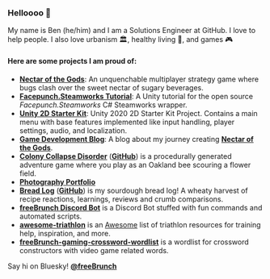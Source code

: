 ### Helloooo 👋

My name is Ben (he/him) and I am a Solutions Engineer at GitHub. I love to help people. I also love urbanism 🏛️, healthy living 🚴, and games 🎮

#### Here are some projects I am proud of: 
- **[Nectar of the Gods](https://store.steampowered.com/app/1421410/Nectar_of_the_Gods/)**: An unquenchable multiplayer strategy game where bugs clash over the sweet nectar of sugary beverages.
- **[Facepunch.Steamworks Tutorial](https://github.com/bthomas2622/facepunch-steamworks-tutorial)**: A Unity tutorial for the open source *Facepunch.Steamworks* C# Steamworks wrapper. 
- **[Unity 2D Starter Kit](https://github.com/bthomas2622/unity-2d-starter-kit)**: Unity 2020 2D Starter Kit Project. Contains a main menu with base features implemented like input handling, player settings, audio, and localization.
- **[Game Development Blog](http://bthomas2622.github.io/gamedevblog/index.html)**: A blog about my journey creating **[Nectar of the Gods](https://store.steampowered.com/app/1421410/Nectar_of_the_Gods/)**.
- **[Colony Collapse Disorder](http://bthomas2622.github.io/bee-game/welcomeScreen.html)** (**[GitHub](https://github.com/bthomas2622/bee-game)**) is a procedurally generated adventure game where you play as an Oakland bee scouring a flower field.
- **[Photography Portfolio](https://www.flickr.com/photos/150766453@N07/sets/72157683816082526/)**
- **[Bread Log](https://bthomas2622.github.io/bread-log/)** (**[GitHub](https://github.com/bthomas2622/bread-log)**) is my sourdough bread log! A wheaty harvest of recipe reactions, learnings, reviews and crumb comparisons.
- **[freeBrunch Discord Bot](https://github.com/bthomas2622/freeBrunch-discord-bot)** is a Discord Bot stuffed with fun commands and automated scripts.
- **[awesome-triathlon](https://github.com/bthomas2622/awesome-triathlon)** is an [Awesome](https://github.com/sindresorhus/awesome#readme) list of triathlon resources for training help, inspiration, and more.
- **[freeBrunch-gaming-crossword-wordlist](https://github.com/bthomas2622/freeBrunch-gaming-crossword-wordlist)** is a wordlist for crossword constructors with video game related words.

Say hi on Bluesky! **[@freeBrunch](https://bsky.app/profile/freebrunch.bsky.social)**
